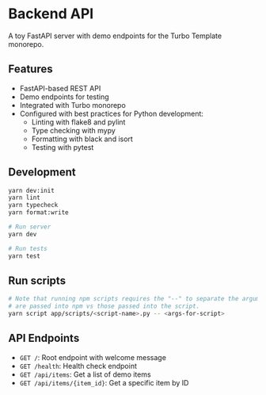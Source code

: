 # Backend API

A toy FastAPI server with demo endpoints for the Turbo Template monorepo.

## Features

- FastAPI-based REST API
- Demo endpoints for testing
- Integrated with Turbo monorepo
- Configured with best practices for Python development:
  - Linting with flake8 and pylint
  - Type checking with mypy
  - Formatting with black and isort
  - Testing with pytest

## Development

```bash
yarn dev:init
yarn lint
yarn typecheck
yarn format:write

# Run server
yarn dev

# Run tests
yarn test
```

## Run scripts

```bash
# Note that running npm scripts requires the "--" to separate the arguments that
# are passed into npm vs those passed into the script.
yarn script app/scripts/<script-name>.py -- <args-for-script>
```

## API Endpoints

- `GET /`: Root endpoint with welcome message
- `GET /health`: Health check endpoint
- `GET /api/items`: Get a list of demo items
- `GET /api/items/{item_id}`: Get a specific item by ID
